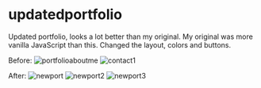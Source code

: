 # updatedportfolio

Updated portfolio, looks a lot better than my original. My original was more vanilla JavaScript than this.
Changed the layout, colors and buttons. 

Before:
![portfolioaboutme](https://user-images.githubusercontent.com/72281065/105068541-49596680-5a3e-11eb-8966-c551aedcefe8.JPG)
![contact1](https://user-images.githubusercontent.com/72281065/105068918-a523ef80-5a3e-11eb-8735-23b923a7f16f.JPG)

After:
![newport](https://user-images.githubusercontent.com/72281065/105069446-31361700-5a3f-11eb-90c5-25ff37ca2677.JPG)
![newport2](https://user-images.githubusercontent.com/72281065/105069452-32ffda80-5a3f-11eb-9088-7d2de9980441.JPG)
![newport3](https://user-images.githubusercontent.com/72281065/105069457-34c99e00-5a3f-11eb-9324-5ecdad3aa9a4.JPG)
